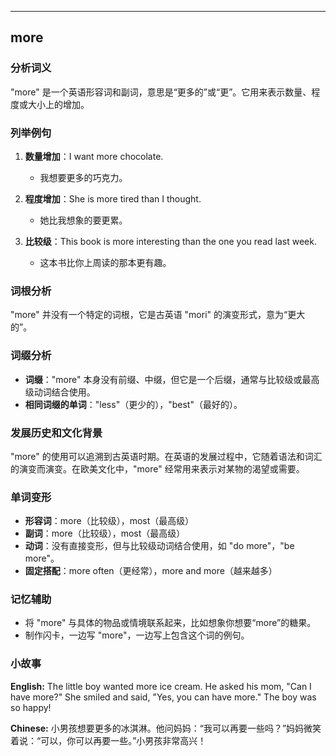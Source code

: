 
---------------
## more
### 分析词义
"more" 是一个英语形容词和副词，意思是“更多的”或“更”。它用来表示数量、程度或大小上的增加。

### 列举例句
1. **数量增加**：I want more chocolate.
   - 我想要更多的巧克力。
   
2. **程度增加**：She is more tired than I thought.
   - 她比我想象的要更累。
   
3. **比较级**：This book is more interesting than the one you read last week.
   - 这本书比你上周读的那本更有趣。

### 词根分析
"more" 并没有一个特定的词根，它是古英语 "mori" 的演变形式，意为“更大的”。

### 词缀分析
- **词缀**："more" 本身没有前缀、中缀，但它是一个后缀，通常与比较级或最高级动词结合使用。
- **相同词缀的单词**："less"（更少的），"best"（最好的）。

### 发展历史和文化背景
"more" 的使用可以追溯到古英语时期。在英语的发展过程中，它随着语法和词汇的演变而演变。在欧美文化中，"more" 经常用来表示对某物的渴望或需要。

### 单词变形
- **形容词**：more（比较级），most（最高级）
- **副词**：more（比较级），most（最高级）
- **动词**：没有直接变形，但与比较级动词结合使用，如 "do more"，"be more"。
- **固定搭配**：more often（更经常），more and more（越来越多）

### 记忆辅助
- 将 "more" 与具体的物品或情境联系起来，比如想象你想要“more”的糖果。
- 制作闪卡，一边写 "more"，一边写上包含这个词的例句。

### 小故事
**English:**
The little boy wanted more ice cream. He asked his mom, "Can I have more?" She smiled and said, "Yes, you can have more." The boy was so happy!

**Chinese:**
小男孩想要更多的冰淇淋。他问妈妈：“我可以再要一些吗？”妈妈微笑着说：“可以，你可以再要一些。”小男孩非常高兴！

